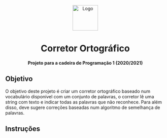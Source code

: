 <p align="center">
  <a href="https://github.com/zev4l/chessbook">
    <img src="[https://checkra.in/img/icon.png](https://www.google.com/url?sa=i&url=https%3A%2F%2Fwww.palpitedigital.com%2Fcorretor-de-texto-para-firefox%2F&psig=AOvVaw1MaooaUcb68NPoHrhx43IK&ust=1674132061294000&source=images&cd=vfe&ved=0CA0QjRxqFwoTCPCE6YqS0fwCFQAAAAAdAAAAABAI)" alt="Logo" width="80" height="80">
  </a>

<h1 align="center">Corretor Ortográfico</h3>
<h4 align="center">Projeto para a cadeira de Programação 1 (2020/2021)</h5>

## Objetivo
O objetivo deste projeto é criar um corretor ortográfico baseado num vocabulário disponível com um conjunto de palavras, o corretor lê uma string com texto e indicar todas as palavras que não reconhece. Para além disso, deve sugere correções baseadas num algoritmo de semelhança de palavras.

## Instruções 

<br> 

